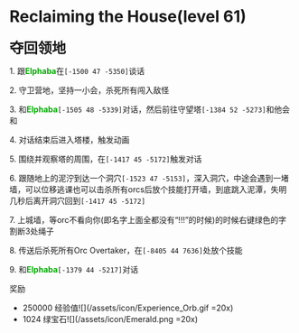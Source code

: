 # Reclaiming the House(level 61)
<span style="font-size: 25px;">**夺回领地**</span>

<span class="stage-index">1.</span> 跟<font color=00AA00>**Elphaba**</font>在`[-1500 47 -5350]`谈话

<span class="stage-index">2.</span> 守卫营地，坚持一小会，杀死所有闯入敌怪

<span class="stage-index">3.</span> 和<font color=00AA00>**Elphaba**</font>`[-1505 48 -5339]`对话，然后前往守望塔`[-1384 52 -5273]`和他会和

<span class="stage-index">4.</span> 对话结束后进入塔楼，触发动画

<span class="stage-index">5.</span> 围绕并观察塔的周围，在`[-1417 45 -5172]`触发对话

<span class="stage-index">6.</span> 跟随地上的泥泞到达一个洞穴`[-1523 47 -5153]`，深入洞穴，中途会遇到一堵墙，可以位移逃课也可以击杀所有orcs后放个技能打开墙，到底跳入泥潭，失明几秒后离开洞穴回到`[-1417 45 -5172]`

<span class="stage-index">7.</span> 上城墙，等orc不看向你(即名字上面全都没有“!!!”的时候)的时候右键绿色的字割断3处绳子

<span class="stage-index">8.</span> 传送后杀死所有Orc Overtaker，在`[-8405 44 7636]`处放个技能

<span class="stage-index">9.</span> 和<font color=00AA00>**Elphaba**</font>`[-1379 44 -5217]`对话

奖励
+ 250000 经验值![](/assets/icon/Experience_Orb.gif =20x)
+ 1024 绿宝石![](/assets/icon/Emerald.png =20x)